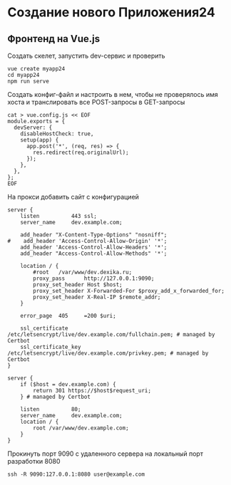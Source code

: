 # Создание нового Приложения24

## Фронтенд на Vue.js

Создать скелет, запустить dev-сервис и проверить

```
vue create myapp24
cd myapp24
npm run serve
```

Создать конфиг-файл и настроить в нем, чтобы не проверялось имя хоста и транслировать все POST-запросы в GET-запросы
```
cat > vue.config.js << EOF
module.exports = {
  devServer: {
    disableHostCheck: true,
    setup(app) {
      app.post('*', (req, res) => {
        res.redirect(req.originalUrl);
      });
    },
  },
};
EOF
```

На прокси добавить сайт с конфигурацией

```
server {
    listen          443 ssl;
    server_name     dev.example.com;

    add_header "X-Content-Type-Options" "nosniff";
#    add_header 'Access-Control-Allow-Origin' '*';
    add_header 'Access-Control-Allow-Headers' '*';
    add_header "Access-Control-Allow-Methods" '*';

    location / {
        #root   /var/www/dev.dexika.ru;
        proxy_pass      http://127.0.0.1:9090;
        proxy_set_header Host $host;
        proxy_set_header X-Forwarded-For $proxy_add_x_forwarded_for;
        proxy_set_header X-Real-IP $remote_addr;
    }

    error_page  405     =200 $uri;

    ssl_certificate /etc/letsencrypt/live/dev.example.com/fullchain.pem; # managed by Certbot
    ssl_certificate_key /etc/letsencrypt/live/dev.example.com/privkey.pem; # managed by Certbot
}

server {
    if ($host = dev.example.com) {
        return 301 https://$host$request_uri;
    } # managed by Certbot

    listen          80;
    server_name     dev.example.com;
    location / {
        root /var/www/dev.example.com;
    }
}
```

Прокинуть порт 9090 с удаленного сервера на локальный порт разработки 8080

```shell
ssh -R 9090:127.0.0.1:8080 user@example.com
```
